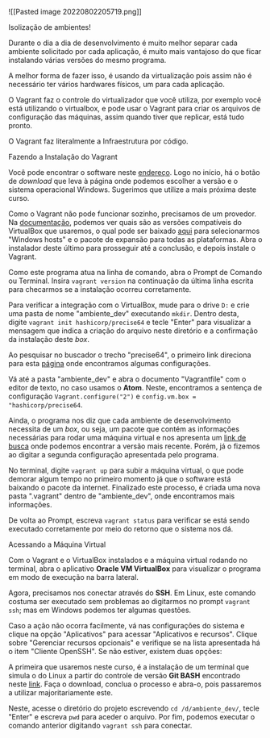 ![[Pasted image 20220802205719.png]]

Isolização de ambientes!

Durante o dia a dia de desenvolvimento é muito melhor separar cada ambiente solicitado por cada aplicação, é muito mais vantajoso do que ficar instalando várias versões do mesmo programa.

A melhor forma de fazer isso, é usando da virtualização pois assim não é necessário ter vários hardwares físicos, um para cada aplicação.

O Vagrant faz o controle do virtualizador que você utiliza, por exemplo você está utilizando o virtualbox, e pode usar o Vagrant para criar os arquivos de configuração das máquinas, assim quando tiver que replicar, está tudo pronto.

O Vagrant faz literalmente a Infraestrutura por código.



Fazendo a Instalação do Vagrant

Você pode encontrar o software neste [endereço](http://www.vagrantup.com/). Logo no início, há o botão de _download_ que leva à página onde podemos escolher a versão e o sistema operacional Windows. Sugerimos que utilize a mais próxima deste curso.

Como o Vagrant não pode funcionar sozinho, precisamos de um provedor. Na [documentação](http://www.vagrantup.com/docs/providers), podemos ver quais são as versões compatíveis do VirtualBox que usaremos, o qual pode ser baixado [aqui](http://www.virtualbox.org/) para selecionarmos "Windows hosts" e o pacote de expansão para todas as plataformas. Abra o instalador deste último para prosseguir até a conclusão, e depois instale o Vagrant.

Como este programa atua na linha de comando, abra o Prompt de Comando ou Terminal. Insira `vagrant version` na continuação da última linha escrita para checarmos se a instalação ocorreu corretamente.

Para verificar a integração com o VirtualBox, mude para o drive `D:` e crie uma pasta de nome "ambiente_dev" executando `mkdir`. Dentro desta, digite `vagrant init hashicorp/precise64` e tecle "Enter" para visualizar a mensagem que indica a criação do arquivo neste diretório e a confirmação da instalação deste _box_.

Ao pesquisar no buscador o trecho "precise64", o primeiro link direciona para esta [página](https://app.vagrantup.com/hashicorp/boxes/precise64) onde encontramos algumas configurações.

Vá até a pasta "ambiente_dev" e abra o documento "Vagrantfile" com o editor de texto, no caso usamos o **Atom**. Neste, encontramos a sentença de configuração `Vagrant.configure("2")` e `config.vm.box = "hashicorp/precise64`.

Ainda, o programa nos diz que cada ambiente de desenvolvimento necessita de um _box_, ou seja, um pacote que contém as informações necessárias para rodar uma máquina virtual e nos apresenta um [link de busca](http://vagrantcloud.com/search) onde podemos encontrar a versão mais recente. Porém, já o fizemos ao digitar a segunda configuração apresentada pelo programa.

No terminal, digite `vagrant up` para subir a máquina virtual, o que pode demorar algum tempo no primeiro momento já que o software está baixando o pacote da internet. Finalizado este processo, é criada uma nova pasta ".vagrant" dentro de "ambiente_dev", onde encontramos mais informações.

De volta ao Prompt, escreva `vagrant status` para verificar se está sendo executado corretamente por meio do retorno que o sistema nos dá.



Acessando a Máquina Virtual

Com o Vagrant e o VirtualBox instalados e a máquina virtual rodando no terminal, abra o aplicativo **Oracle VM VirtualBox** para visualizar o programa em modo de execução na barra lateral.

Agora, precisamos nos conectar através do **SSH**. Em Linux, este comando costuma ser executado sem problemas ao digitarmos no prompt `vagrant ssh`; mas em Windows podemos ter algumas questões.

Caso a ação não ocorra facilmente, vá nas configurações do sistema e clique na opção "Aplicativos" para acessar "Aplicativos e recursos". Clique sobre "Gerenciar recursos opcionais" e verifique se na lista apresentada há o item "Cliente OpenSSH". Se não estiver, existem duas opções:

A primeira que usaremos neste curso, é a instalação de um terminal que simula o do Linux a partir do controle de versão **Git BASH** encontrado neste [link](http://gitforwindows.org/). Faça o download, conclua o processo e abra-o, pois passaremos a utilizar majoritariamente este.

Neste, acesse o diretório do projeto escrevendo `cd /d/ambiente_dev/`, tecle "Enter" e escreva `pwd` para aceder o arquivo. Por fim, podemos executar o comando anterior digitando `vagrant ssh` para conectar.

